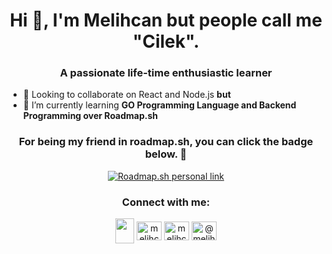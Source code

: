 <h1 align="center">Hi 👋, I'm Melihcan but people call me "Cilek".</h1>
<h3 align="center">A passionate life-time enthusiastic learner</h3>

- 👯 Looking to collaborate on React and Node.js **but**
- 🌱 I’m currently learning **GO Programming Language and Backend Programming over Roadmap.sh**

<h3 align="center">For being my friend in roadmap.sh, you can click the badge below. 🤝</h1>    
<div align="center">
<!--- 
roadmap.sh badge personal link
-->

[![Roadmap.sh personal link](https://api.roadmap.sh/v1-badge/tall/64c445b052c1335d163b1321?variant=dark)](https://roadmap.sh/befriend?u=64c445b052c1335d163b1321)



<h3 align="center">Connect with me:</h3>

<p align="center">
<a href="https://www.github.com/melihcanclk" target="_blank"><img  align="center" src="https://raw.githubusercontent.com/danielcranney/readme-generator/main/public/icons/socials/github.svg" width="30" height="40" /></a>
<a href="https://twitter.com/melihcanclk" target="blank"><img align="center" src="https://raw.githubusercontent.com/danielcranney/readme-generator/main/public/icons/socials/twitter.svg" alt="melihcanclk" height="30" width="40" /></a>
<a href="https://linkedin.com/in/melihcanclk" target="blank"><img align="center" src="https://raw.githubusercontent.com/danielcranney/readme-generator/main/public/icons/socials/linkedin.svg" alt="melihcanclk" height="30" width="40" /></a>
<a href="https://www.youtube.com/channel/UCPJJ60e3lCzM4uh28HSoTiQ" target="blank"><img align="center" src="https://raw.githubusercontent.com/rahuldkjain/github-profile-readme-generator/master/src/images/icons/Social/youtube.svg" alt="@melihcancilek3839" height="30" width="40" /></a>
</p>

<!--- 

<p align="center" ><img src="https://github-readme-stats.vercel.app/api/top-langs?username=melihcanclk&show_icons=true&hide=&count_private=true&title_color=0891b2&text_color=ffffff&icon_color=0891b2&bg_color=1c1917&hide_border=true&show_icons=true" alt="melihcanclk" /></p>

 <p align="center" >&nbsp;<img src="https://github-readme-stats.vercel.app/api?username=melihcanclk&theme=dark&stroke=ffffff&background=1c1917&ring=0891b2&fire=0891b2&currStreakNum=ffffff&currStreakLabel=0891b2&sideNums=ffffff&sideLabels=ffffff&dates=ffffff&hide_border=true" alt="melihcanclk" /></p>

-->
